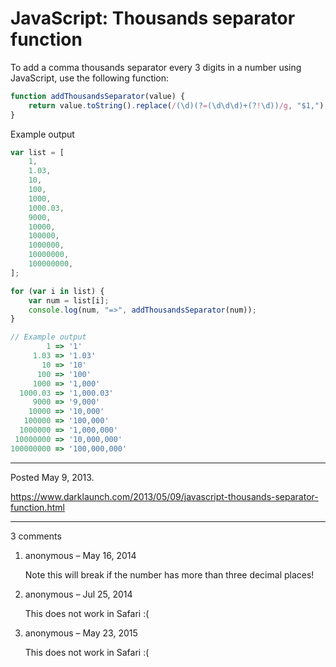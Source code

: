 # JavaScript: Thousands separator function

To add a comma thousands separator every 3 digits in a number using JavaScript, use the following function:

```javascript
function addThousandsSeparator(value) {
    return value.toString().replace(/(\d)(?=(\d\d\d)+(?!\d))/g, "$1,");
}
```

Example output

```javascript
var list = [
    1,
    1.03,
    10,
    100,
    1000,
    1000.03,
    9000,
    10000,
    100000,
    1000000,
    10000000,
    100000000,
];

for (var i in list) {
    var num = list[i];
    console.log(num, "=>", addThousandsSeparator(num));
}
```

```javascript
// Example output
        1 => '1'
     1.03 => '1.03'
       10 => '10'
      100 => '100'
     1000 => '1,000'
  1000.03 => '1,000.03'
     9000 => '9,000'
    10000 => '10,000'
   100000 => '100,000'
  1000000 => '1,000,000'
 10000000 => '10,000,000'
100000000 => '100,000,000'
```

---

Posted May 9, 2013.

https://www.darklaunch.com/2013/05/09/javascript-thousands-separator-function.html

---

3 comments

<ol><li><div>

anonymous &ndash; May 16, 2014<div>

Note this will break if the number has more than three decimal places!

</div></div></li><li><div>

anonymous &ndash; Jul 25, 2014<div>

This does not work in Safari :(

</div></div></li><li><div>

anonymous &ndash; May 23, 2015<div>

This does not work in Safari :(

</div></div></li></ol>